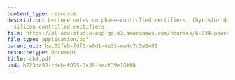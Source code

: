 ```yaml
---
content_type: resource
description: Lecture notes on phase-controlled rectifiers, thyristor devices, and
  silicon controlled rectifiers.
file: https://ol-ocw-studio-app-qa.s3.amazonaws.com/courses/6-334-power-electronics-spring-2007/b723de93cdebf0553e39becf39e16f08_ch4.pdf
file_type: application/pdf
parent_uid: bac52feb-fdf3-e0d1-4e31-ee4c7c5e3445
resourcetype: Document
title: ch4.pdf
uid: b723de93-cdeb-f055-3e39-becf39e16f08
---
```

